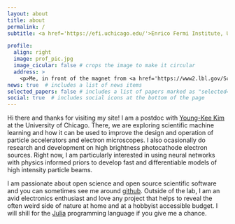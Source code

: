 ```yaml
---
layout: about
title: about
permalink: /
subtitle: <a href='https://efi.uchicago.edu/'>Enrico Fermi Institute, University of Chicago</a>.

profile:
  align: right
  image: prof_pic.jpg
  image_cicular: false # crops the image to make it circular
  address: >
    <p>Me, in front of the magnet from <a href='https://www2.lbl.gov/Science-Articles/Archive/early-years.html'>EO Lawrence's 27-inch cyclotron</a> </p><p>(photo credit: WH McNeil)</p>
news: true  # includes a list of news items
selected_papers: false # includes a list of papers marked as "selected={true}"
social: true  # includes social icons at the bottom of the page
---
```


Hi there and thanks for visiting my site! 
I am a postdoc with [Young-Kee Kim](https://hep.uchicago.edu/~ykkim/index.shtml) at the University of Chicago.
There, we are exploring scientific machine learning and how it can be used to improve the design and operation of particle accelerators and electron microscopes.
I also ocasionally do research and development on high brightness photocathode electron sources.
Right now, I am particularly interested in using neural networks with physics informed priors to develop fast and differentiable models of high intensity particle beams.

I am passionate about open science and open source scientific software and you can sometimes see me around [github](https://github.com/electronsandstuff).
Outside of the lab, I am an avid electronics enthusiast and love any project that helps to reveal the often weird side of nature at home and at a hobbyist accessible budget.
I will shill for the [Julia](https://julialang.org/) programming language if you give me a chance.